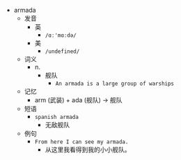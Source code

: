- armada
  - 发音
    - 英
      - `/ɑː'mɑːdə/`
    - 美
      - `/undefined/`
  - 词义
    - n.
      - 舰队
        - `An armada is a large group of warships`
  - 记忆
    - arm (武装) + ada (舰队) → 舰队
  - 短语
    - `spanish armada`
      - 无敌舰队 
  - 例句
    - `From here I can see my armada.`
      - 从这里我看得到我的小小舰队。

